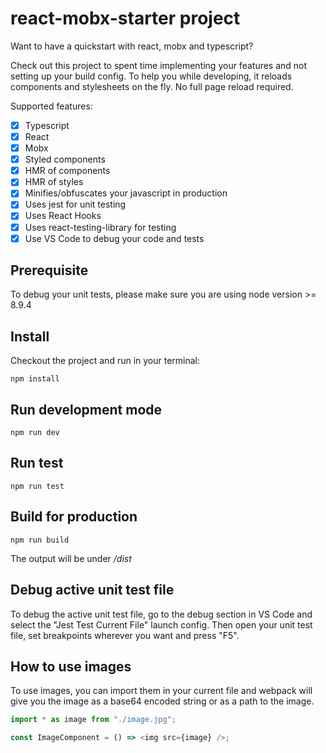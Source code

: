 # react-mobx-starter project

Want to have a quickstart with react, mobx and typescript?

Check out this project to spent time implementing your features and not setting up your build config.
To help you while developing, it reloads components and stylesheets on the fly. No full page reload required.

Supported features:

- [x] Typescript
- [x] React
- [x] Mobx
- [x] Styled components
- [x] HMR of components
- [x] HMR of styles
- [x] Minifies/obfuscates your javascript in production
- [x] Uses jest for unit testing
- [x] Uses React Hooks
- [x] Uses react-testing-library for testing
- [x] Use VS Code to debug your code and tests

## Prerequisite

To debug your unit tests, please make sure you are using node version >= 8.9.4

## Install

Checkout the project and run in your terminal:

```
npm install
```

## Run development mode

```
npm run dev
```

## Run test

```
npm run test
```

## Build for production

```
npm run build
```

The output will be under _/dist_

## Debug active unit test file

To debug the active unit test file, go to the debug section in VS Code and select the "Jest Test Current File" launch config.
Then open your unit test file, set breakpoints wherever you want and press "F5".

## How to use images

To use images, you can import them in your current file and webpack will give you the image as a base64 encoded string or as a path to the image.

```javascript
import * as image from "./image.jpg";

const ImageComponent = () => <img src={image} />;
```

